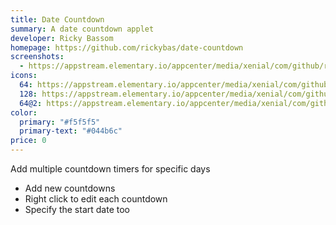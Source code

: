 ```yaml
---
title: Date Countdown
summary: A date countdown applet
developer: Ricky Bassom
homepage: https://github.com/rickybas/date-countdown
screenshots:
  - https://appstream.elementary.io/appcenter/media/xenial/com/github/rickybas.date-countdown/7815397FF494C4DCFDE8FAEA24D97346/screenshots/image-1_orig.png
icons:
  64: https://appstream.elementary.io/appcenter/media/xenial/com/github/rickybas.date-countdown/7815397FF494C4DCFDE8FAEA24D97346/icons/64x64/com.github.rickybas.date-countdown_com.github.rickybas.date-countdown.png
  128: https://appstream.elementary.io/appcenter/media/xenial/com/github/rickybas.date-countdown/7815397FF494C4DCFDE8FAEA24D97346/icons/128x128/com.github.rickybas.date-countdown_com.github.rickybas.date-countdown.png
  64@2: https://appstream.elementary.io/appcenter/media/xenial/com/github/rickybas.date-countdown/7815397FF494C4DCFDE8FAEA24D97346/icons/64x64@2/com.github.rickybas.date-countdown_com.github.rickybas.date-countdown.png
color:
  primary: "#f5f5f5"
  primary-text: "#044b6c"
price: 0
---
```


<p>Add multiple countdown timers for specific days</p>
<ul>
  <li>Add new countdowns</li>
  <li>Right click to edit each countdown</li>
  <li>Specify the start date too</li>
</ul>